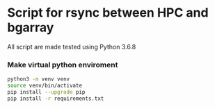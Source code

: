 # Script for rsync between HPC and bgarray

All script are made tested using Python 3.6.8

### Make virtual python enviroment
```bash
python3 -m venv venv
source venv/bin/activate
pip install --upgrade pip
pip install -r requirements.txt
```

